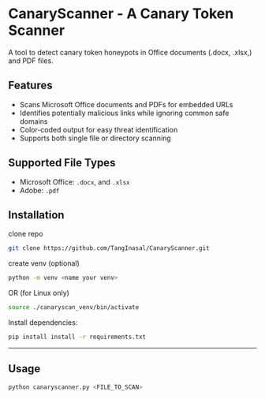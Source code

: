 # CanaryScanner - A Canary Token Scanner

A tool to detect canary token honeypots in Office documents (.docx, .xlsx,) and PDF files.

## Features
- Scans Microsoft Office documents and PDFs for embedded URLs
- Identifies potentially malicious links while ignoring common safe domains
- Color-coded output for easy threat identification
- Supports both single file or directory scanning

## Supported File Types
- Microsoft Office: `.docx`, and `.xlsx`
- Adobe: `.pdf`

## Installation
clone repo
```bash
git clone https://github.com/TangInasal/CanaryScanner.git
```

create venv (optional)
```bash
python -m venv <name your venv>
```
OR (for Linux only)
```bash
source ./canaryscan_venv/bin/activate  
```

Install dependencies:
```bash
pip install install -r requirements.txt
```

---
## Usage

```bash
python canaryscanner.py <FILE_TO_SCAN>
```